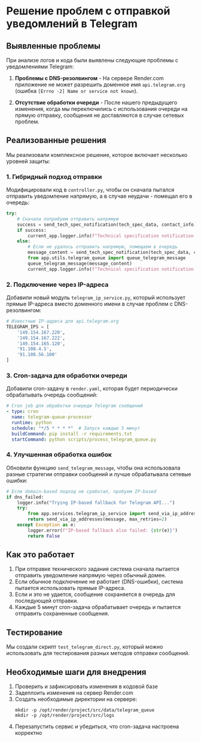# Решение проблем с отправкой уведомлений в Telegram

## Выявленные проблемы

При анализе логов и кода были выявлены следующие проблемы с уведомлениями Telegram:

1. **Проблемы с DNS-резолвингом** - На сервере Render.com приложение не может разрешить доменное имя `api.telegram.org` (ошибка `[Errno -2] Name or service not known`).

2. **Отсутствие обработки очереди** - После нашего предыдущего изменения, когда мы переключились с использования очереди на прямую отправку, сообщения не доставляются в случае сетевых проблем.

## Реализованные решения

Мы реализовали комплексное решение, которое включает несколько уровней защиты:

### 1. Гибридный подход отправки

Модифицировали код в `controller.py`, чтобы он сначала пытался отправить уведомление напрямую, а в случае неудачи - помещал его в очередь:

```python
try:
    # Сначала попробуем отправить напрямую
    success = send_tech_spec_notification(tech_spec_data, contact_info)
    if success:
        current_app.logger.info(f"Technical specification notification SENT directly for {user_email}")
    else:
        # Если не удалось отправить напрямую, помещаем в очередь
        message_content = send_tech_spec_notification(tech_spec_data, contact_info, return_message_only=True)
        from app.utils.telegram_queue import queue_telegram_message
        queue_telegram_message(message_content)
        current_app.logger.info(f"Technical specification notification QUEUED for {user_email} (direct send failed)")
```

### 2. Подключение через IP-адреса

Добавили новый модуль `telegram_ip_service.py`, который использует прямые IP-адреса вместо доменного имени в случае проблем с DNS-резолвингом:

```python
# Известные IP-адреса для api.telegram.org
TELEGRAM_IPS = [
    '149.154.167.220',
    '149.154.167.222',
    '149.154.165.120',
    '91.108.4.5',
    '91.108.56.100'
]
```

### 3. Cron-задача для обработки очереди

Добавили cron-задачу в `render.yaml`, которая будет периодически обрабатывать очередь сообщений:

```yaml
# Cron job для обработки очереди Telegram сообщений
- type: cron
  name: telegram-queue-processor
  runtime: python
  schedule: "*/5 * * * *"  # Запуск каждые 5 минут
  buildCommand: pip install -r requirements.txt
  startCommand: python scripts/process_telegram_queue.py
```

### 4. Улучшенная обработка ошибок

Обновили функцию `send_telegram_message`, чтобы она использовала разные стратегии отправки сообщений и лучше обрабатывала сетевые ошибки:

```python
# Если domain-based подход не сработал, пробуем IP-based
if dns_failed:
    logger.info("Trying IP-based fallback for Telegram API...")
    try:
        from app.services.telegram_ip_service import send_via_ip_addresses
        return send_via_ip_addresses(message, max_retries=2)
    except Exception as e:
        logger.error(f"IP-based fallback also failed: {str(e)}")
        return False
```

## Как это работает

1. При отправке технического задания система сначала пытается отправить уведомление напрямую через обычный домен.
2. Если обычное подключение не работает (DNS-ошибки), система пытается использовать прямые IP-адреса.
3. Если и это не удается, сообщение сохраняется в очередь для последующей отправки.
4. Каждые 5 минут cron-задача обрабатывает очередь и пытается отправить сохраненные сообщения.

## Тестирование

Мы создали скрипт `test_telegram_direct.py`, который можно использовать для тестирования разных методов отправки сообщений.

## Необходимые шаги для внедрения

1. Проверить и зафиксировать изменения в кодовой базе
2. Задеплоить изменения на сервер Render.com
3. Создать необходимые директории на сервере:
   ```
   mkdir -p /opt/render/project/src/data/telegram_queue
   mkdir -p /opt/render/project/src/logs
   ```
4. Перезапустить сервис и убедиться, что cron-задача настроена корректно

